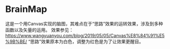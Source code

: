 # BrainMap
这是一个用Canvas实现的脑图，其难点在于“思路”效果的运转效果，涉及到多种函数以及矢量的运用。
效果参见：https://www.wangyuanyou.com/blog/2019/05/05/Canvas%E8%84%91%E5%9B%BE/
“思路”效果原本为白色，调整为红色是为了让效果更醒目。
